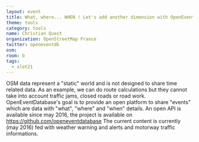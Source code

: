 ```yaml
---
layout: event
title: What, where... WHEN ! Let's add another dimension with OpenEventDatabase
theme: tools
category: tools
name: Christian Quest
organization: OpenStreetMap France
twitter: openeventdb
osm:
room: b
tags:
  - slot21
---
```

OSM data represent a "static" world and is not designed to share time related data. As an example, we can do route calculations but they cannot take into account traffic jams, closed roads or road work.
OpenEventDatabase's goal is to provide an open platform to share "events" which are data with "what", "where" and "when" details.
An open API is available since may 2016, the project is available on https://github.com/openeventdatabase
The current content is currently (may 2016) fed with weather warning and alerts and motorway traffic informations.

